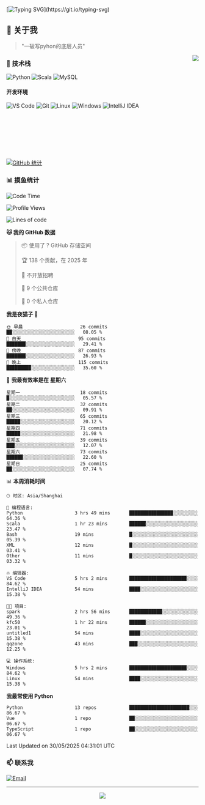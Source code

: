 [![Typing SVG](https://readme-typing-svg.herokuapp.com?font=Fira+Code&pause=1000&color=36BCF7&random=false&width=435&lines=print(%22Hello%2C+World!%22);%23+Welcome+to+my+code+space+%F0%9F%90%8D)](https://git.io/typing-svg)

## 🌟 关于我

> "一破写pyhon的底层人员"

<img align="right" src="https://github-readme-stats.vercel.app/api/top-langs/?username=huanxin996&theme=tokyonight" />

### 🎯 技术栈

![Python](https://img.shields.io/badge/Python-Expert-3776AB?style=for-the-badge&logo=python&logoColor=white)
![Scala](https://img.shields.io/badge/Scala-Expert-DC322F?style=for-the-badge&logo=scala&logoColor=white)
![MySQL](https://img.shields.io/badge/MySQL-Expert-4479A1?style=for-the-badge&logo=mysql&logoColor=white)

#### 开发环境

![VS Code](https://img.shields.io/badge/VS_Code-007ACC?style=for-the-badge&logo=visual-studio-code&logoColor=white)
![Git](https://img.shields.io/badge/Git-F05032?style=for-the-badge&logo=git&logoColor=white)
![Linux](https://img.shields.io/badge/Linux-FCC624?style=for-the-badge&logo=linux&logoColor=black)
![Windows](https://img.shields.io/badge/Windows_11-0078D4?style=for-the-badge&logo=windows11&logoColor=white)
![IntelliJ IDEA](https://img.shields.io/badge/IntelliJ_IDEA-000000?style=for-the-badge&logo=intellij-idea&logoColor=white)

<br/><br/><br/><br/><br/><br/>

  
[![GitHub 统计](https://github-readme-stats.vercel.app/api?username=huanxin996&show_icons=true&theme=tokyonight)](https://github.com/huanxin996)

### 📊 摸鱼统计

<!--START_SECTION:waka-->
![Code Time](http://img.shields.io/badge/Code%20Time-164%20hrs%2039%20mins-blue)

![Profile Views](http://img.shields.io/badge/%E4%B8%AA%E4%BA%BA%E8%B5%84%E6%96%99%E8%A7%82%E7%9C%8B%E6%AC%A1%E6%95%B0-2-blue)

![Lines of code](https://img.shields.io/badge/%E4%BB%8E%E3%80%8CHello%20World%E3%80%8D%E8%B5%B7%E6%88%91%E5%B7%B2%E7%BB%8F%E5%86%99%E4%BA%86-2.5%20million%20%E8%A1%8C%E4%BB%A3%E7%A0%81-blue)

**🐱 我的 GitHub 数据** 

> 📦  使用了 ? GitHub 存储空间 
 > 
> 🏆 138 个贡献，在 2025 年
 > 
> 🚫 不开放招聘
 > 
> 📜 9 个公共仓库 
 > 
> 🔑 0 个私人仓库 
 > 
**我是夜猫子 🦉** 

```text
🌞 早晨                     26 commits          ██░░░░░░░░░░░░░░░░░░░░░░░   08.05 % 
🌆 白天                     95 commits          ███████░░░░░░░░░░░░░░░░░░   29.41 % 
🌃 傍晚                     87 commits          ███████░░░░░░░░░░░░░░░░░░   26.93 % 
🌙 晚上                     115 commits         █████████░░░░░░░░░░░░░░░░   35.60 % 
```
📅 **我最有效率是在 星期六** 

```text
星期一                      18 commits          █░░░░░░░░░░░░░░░░░░░░░░░░   05.57 % 
星期二                      32 commits          ██░░░░░░░░░░░░░░░░░░░░░░░   09.91 % 
星期三                      65 commits          █████░░░░░░░░░░░░░░░░░░░░   20.12 % 
星期四                      71 commits          █████░░░░░░░░░░░░░░░░░░░░   21.98 % 
星期五                      39 commits          ███░░░░░░░░░░░░░░░░░░░░░░   12.07 % 
星期六                      73 commits          ██████░░░░░░░░░░░░░░░░░░░   22.60 % 
星期日                      25 commits          ██░░░░░░░░░░░░░░░░░░░░░░░   07.74 % 
```


📊 **本周消耗时间** 

```text
🕑︎ 时区: Asia/Shanghai

💬 编程语言: 
Python                   3 hrs 49 mins       ████████████████░░░░░░░░░   64.36 % 
Scala                    1 hr 23 mins        ██████░░░░░░░░░░░░░░░░░░░   23.47 % 
Bash                     19 mins             █░░░░░░░░░░░░░░░░░░░░░░░░   05.39 % 
XML                      12 mins             █░░░░░░░░░░░░░░░░░░░░░░░░   03.41 % 
Other                    11 mins             █░░░░░░░░░░░░░░░░░░░░░░░░   03.32 % 

🔥 编辑器: 
VS Code                  5 hrs 2 mins        █████████████████████░░░░   84.62 % 
IntelliJ IDEA            54 mins             ████░░░░░░░░░░░░░░░░░░░░░   15.38 % 

🐱‍💻 项目: 
spark                    2 hrs 56 mins       ████████████░░░░░░░░░░░░░   49.36 % 
kfc50                    1 hr 22 mins        ██████░░░░░░░░░░░░░░░░░░░   23.01 % 
untitled1                54 mins             ████░░░░░░░░░░░░░░░░░░░░░   15.38 % 
qqzone                   43 mins             ███░░░░░░░░░░░░░░░░░░░░░░   12.25 % 

💻 操作系统: 
Windows                  5 hrs 2 mins        █████████████████████░░░░   84.62 % 
Linux                    54 mins             ████░░░░░░░░░░░░░░░░░░░░░   15.38 % 
```

**我最常使用 Python** 

```text
Python                   13 repos            ██████████████████████░░░   86.67 % 
Vue                      1 repo              ██░░░░░░░░░░░░░░░░░░░░░░░   06.67 % 
TypeScript               1 repo              ██░░░░░░░░░░░░░░░░░░░░░░░   06.67 % 
```




 Last Updated on 30/05/2025 04:31:01 UTC
<!--END_SECTION:waka-->

### 📫 联系我

[![Email](https://img.shields.io/badge/Email-D14836?style=for-the-badge&logo=gmail&logoColor=white)](mailto:mc.xiaolang@Foxmail.com)

---

<p align="center">
  <img src="https://profile-counter.glitch.me/huanxin996/count.svg" />
</p>